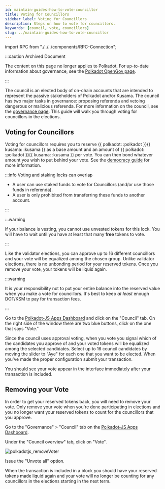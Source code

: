 ```yaml
---
id: maintain-guides-how-to-vote-councillor
title: Voting for Councillors
sidebar_label: Voting for Councillors
description: Steps on how to vote for councillors.
keywords: [council, vote, councillors]
slug: ../maintain-guides-how-to-vote-councillor
---
```


import RPC from "./../../components/RPC-Connection";

:::caution Archived Document

The content on this page no longer applies to Polkadot. For up-to-date information about governance,
see the [Polkadot OpenGov page](../learn/learn-polkadot-opengov.md).

:::

The council is an elected body of on-chain accounts that are intended to represent the passive
stakeholders of Polkadot and/or Kusama. The council has two major tasks in governance: proposing
referenda and vetoing dangerous or malicious referenda. For more information on the council, see the
[governance page](../learn/learn-governance.md#council). This guide will walk you through voting for
councillors in the elections.

## Voting for Councillors

Voting for councillors requires you to reserve
{{ polkadot: <RPC network="polkadot" path="consts.phragmenElection.votingBondBase" defaultValue={200640000000} filter = "humanReadable"/> :polkadot }}{{ kusama: <RPC network="kusama" path="consts.phragmenElection.votingBondBase" defaultValue={66879997200} filter = "humanReadable"/> :kusama }}
as a base amount and an amount of
{{ polkadot: <RPC network="polkadot" path="consts.phragmenElection.votingBondFactor" defaultValue={320000000} filter = "humanReadable"/> :polkadot }}{{ kusama: <RPC network="kusama" path="consts.phragmenElection.votingBondFactor" defaultValue={106665600} filter = "humanReadable"/> :kusama }}
per vote. You can then bond whatever amount you wish to put behind your vote. See the
[democracy guide](maintain-guides-democracy.md) for more information.

:::info Voting and staking locks can overlap

- A user can use staked funds to vote for Councillors (and/or use those funds in referenda).
- A user is only prohibited from transferring these funds to another account.

:::

:::warning

If your balance is vesting, you cannot use unvested tokens for this lock. You will have to wait
until you have at least that many **free** tokens to vote.

:::

Like the validator elections, you can approve up to 16 different councillors and your vote will be
equalized among the chosen group. Unlike validator elections, there is no unbonding period for your
reserved tokens. Once you remove your vote, your tokens will be liquid again.

:::warning

It is your responsibility not to put your entire balance into the reserved value when you make a
vote for councillors. It's best to keep _at least_ enough DOT/KSM to pay for transaction fees.

:::

Go to the [Polkadot-JS Apps Dashboard](https://polkadot.js.org/apps) and click on the "Council" tab.
On the right side of the window there are two blue buttons, click on the one that says "Vote."

Since the council uses approval voting, when you vote you signal which of the candidates you approve
of and your voted tokens will be equalized among the selected candidates. Select up to 16 council
candidates by moving the slider to "Aye" for each one that you want to be elected. When you've made
the proper configuration submit your transaction.

You should see your vote appear in the interface immediately after your transaction is included.

## Removing your Vote

In order to get your reserved tokens back, you will need to remove your vote. Only remove your vote
when you're done participating in elections and you no longer want your reserved tokens to count for
the councillors that you approve.

Go to the "Governance" > "Council" tab on the
[Polkadot-JS Apps Dashboard](https://polkadot.js.org/apps).

Under the "Council overview" tab, click on "Vote".

![polkadotjs_removeVoter](../assets/council/polkadotjs_removeVoter.png)

Issue the "Unvote all" option.

When the transaction is included in a block you should have your reserved tokens made liquid again
and your vote will no longer be counting for any councillors in the elections starting in the next
term.
